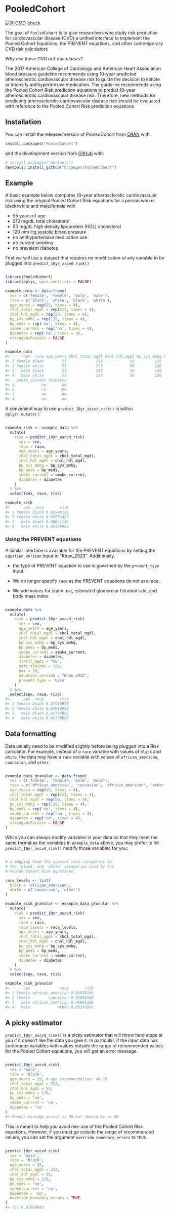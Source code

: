 
<!-- README.md is generated from README.Rmd. Please edit that file -->

# PooledCohort

<!-- badges: start -->

[![R-CMD-check](https://github.com/bcjaeger/PooledCohort/actions/workflows/R-CMD-check.yaml/badge.svg)](https://github.com/bcjaeger/PooledCohort/actions/workflows/R-CMD-check.yaml)
<!-- badges: end -->

The goal of `PooledCohort` is to give researchers who study risk
prediction for cardiovascular disease (CVD) a unified interface to
implement the Pooled Cohort Equations, the PREVENT equations, and other
contemporary CVD risk calculators

*Why use these CVD risk calculators?*

The 2017 American College of Cardiology and American Heart Association
blood pressure guideline recommends using 10-year predicted
atherosclerotic cardiovascular disease risk to guide the decision to
initiate or intensify antihypertensive medication. The guideline
recommends using the Pooled Cohort Risk prediction equations to predict
10-year atherosclerotic cardiovascular disease risk. Therefore, new
methods for predicting atherosclerotic cardiovascular disease risk
should be evaluated with reference to the Pooled Cohort Risk prediction
equations.

## Installation

You can install the released version of PooledCohort from
[CRAN](https://CRAN.R-project.org) with:

``` r
install.packages("PooledCohort")
```

and the development version from [GitHub](https://github.com/) with:

``` r
# install.packages("devtools")
devtools::install_github("bcjaeger/PooledCohort")
```

## Example

A basic example below computes 10-year atherosclerotic cardiovascular
risk using the original Pooled Cohort Risk equations for a person who is
black/white and male/female with

- 55 years of age
- 213 mg/dL total cholesterol
- 50 mg/dL high density lipoprotein (HDL) cholesterol
- 120 mm Hg systolic blood pressure
- no antihypertensive medication use
- no current smoking
- no prevalent diabetes

First we will use a dataset that requires no modification of any
variable to be plugged into `predict_10yr_ascvd_risk()`

``` r

library(PooledCohort)
library(dplyr, warn.conflicts = FALSE)

example_data <- data.frame(
  sex = c('female', 'female', 'male', 'male'),
  race = c('black', 'white', 'black', 'white'),
  age_years = rep(55, times = 4),
  chol_total_mgdl = rep(213, times = 4),
  chol_hdl_mgdl = rep(50, times = 4),
  bp_sys_mmhg = rep(120, times = 4),
  bp_meds = rep('no', times = 4),
  smoke_current = rep('no', times = 4),
  diabetes = rep('no', times = 4),
  stringsAsFactors = FALSE
)

example_data
#>      sex  race age_years chol_total_mgdl chol_hdl_mgdl bp_sys_mmhg bp_meds
#> 1 female black        55             213            50         120      no
#> 2 female white        55             213            50         120      no
#> 3   male black        55             213            50         120      no
#> 4   male white        55             213            50         120      no
#>   smoke_current diabetes
#> 1            no       no
#> 2            no       no
#> 3            no       no
#> 4            no       no
```

A convenient way to use `predict_10yr_ascvd_risk()` is within
`dplyr::mutate()`:

``` r

example_risk <- example_data %>% 
  mutate(
    risk = predict_10yr_ascvd_risk(
      sex = sex,
      race = race,
      age_years = age_years,
      chol_total_mgdl = chol_total_mgdl,
      chol_hdl_mgdl = chol_hdl_mgdl,
      bp_sys_mmhg = bp_sys_mmhg,
      bp_meds = bp_meds,
      smoke_current = smoke_current,
      diabetes = diabetes
    )
  ) %>% 
  select(sex, race, risk)

example_risk
#>      sex  race       risk
#> 1 female black 0.02998196
#> 2 female white 0.02054450
#> 3   male black 0.06061116
#> 4   male white 0.05378606
```

### Using the PREVENT equations

A similar interface is available for the PREVENT equations by setting
the `equation_version` input to “Khan_2023”. Additionally,

- the type of PREVENT equation to use is governed by the `prevent_type`
  input.

- We no longer specify `race` as the PREVENT equations do not use race.

- We add values for statin use, estimated glomerular filtration rate,
  and body mass index.

``` r

example_data %>% 
  mutate(
    risk = predict_10yr_ascvd_risk(
      sex = sex,
      age_years = age_years,
      chol_total_mgdl = chol_total_mgdl,
      chol_hdl_mgdl = chol_hdl_mgdl,
      bp_sys_mmhg = bp_sys_mmhg,
      bp_meds = bp_meds,
      smoke_current = smoke_current,
      diabetes = diabetes, 
      statin_meds = "no",
      egfr_mlminm2 = 100,
      bmi = 28,
      equation_version = "Khan_2023",
      prevent_type = 'base'
    )
  ) %>% 
  select(sex, race, risk)
#>      sex  race       risk
#> 1 female black 0.01910652
#> 2 female white 0.01910652
#> 3   male black 0.02778896
#> 4   male white 0.02778896
```

## Data formatting

Data usually need to be modified slightly before being plugged into a
Risk calculator. For example, instead of a `race` variable with values
of `black` and `white`, the data may have a `race` variable with values
of `african_american`, `caucasian`, and `other`.

``` r

example_data_granular <- data.frame(
  sex = c('female', 'female', 'male', 'male'),
  race = c('african_american', 'caucasian', 'african_american', 'other'),
  age_years = rep(55, times = 4),
  chol_total_mgdl = rep(213, times = 4),
  chol_hdl_mgdl = rep(50, times = 4),
  bp_sys_mmhg = rep(120, times = 4),
  bp_meds = rep('no', times = 4),
  smoke_current = rep('no', times = 4),
  diabetes = rep('no', times = 4),
  stringsAsFactors = FALSE
)
```

While you can always modify variables in your data so that they meet the
same format as the variables in `example_data` above, you may prefer to
let `predict_10yr_ascvd_risk()` modify those variables for you:

``` r

# a mapping from the current race categories to 
# the 'black' and 'white' categories used by the
# Pooled Cohort Risk equations.

race_levels <- list(
  black = 'african_american',
  white = c('caucasian', 'other')
)

example_risk_granular <- example_data_granular %>% 
  mutate(
    risk = predict_10yr_ascvd_risk(
      sex = sex,
      race = race,
      race_levels = race_levels,
      age_years = age_years,
      chol_total_mgdl = chol_total_mgdl,
      chol_hdl_mgdl = chol_hdl_mgdl,
      bp_sys_mmhg = bp_sys_mmhg,
      bp_meds = bp_meds,
      smoke_current = smoke_current,
      diabetes = diabetes
    )
  ) %>% 
  select(sex, race, risk)

example_risk_granular
#>      sex             race       risk
#> 1 female african_american 0.02998196
#> 2 female        caucasian 0.02054450
#> 3   male african_american 0.06061116
#> 4   male            other 0.05378606
```

## A picky estimator

`predict_10yr_ascvd_risk()` is a picky estimator that will throw hard
stops at you if it doesn’t like the data you give it. In particular, if
the input data has continuous variables with values outside the range of
recommended values for the Pooled Cohort equations, you will get an
error message.

``` r

predict_10yr_ascvd_risk(
  sex = 'male',
  race = 'black',
  age_years = 35, # age recommendation: 40-79
  chol_total_mgdl = 213,
  chol_hdl_mgdl = 55,
  bp_sys_mmhg = 120,
  bp_meds = 'no',
  smoke_current = 'no',
  diabetes = 'no'
)
#> Error: min(age_years) is 35 but should be >= 40
```

This is meant to help you avoid mis-use of the Pooled Cohort Risk
equations. However, if you *must* go outside the range of recommended
values, you can set the argument `override_boundary_errors` to `TRUE`.

``` r

predict_10yr_ascvd_risk(
  sex = 'male',
  race = 'black',
  age_years = 35,
  chol_total_mgdl = 213,
  chol_hdl_mgdl = 55,
  bp_sys_mmhg = 120,
  bp_meds = 'no',
  smoke_current = 'no',
  diabetes = 'no',
  override_boundary_errors = TRUE
)
#> [1] 0.01969643
```
